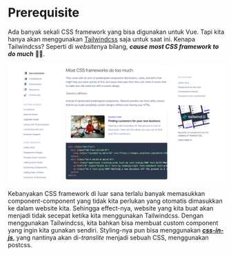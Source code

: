 # Prerequisite

Ada banyak sekali CSS framework yang bisa digunakan untuk Vue. Tapi kita hanya akan menggunakan [Tailwindcss](https://tailwindcss.com/) saja untuk saat ini. Kenapa Tailwindcss? Seperti di *website*nya bilang, ***cause most CSS framework to do much*** 🙅‍♂️.

![why tailwind](img/1.png)

Kebanyakan CSS framework di luar sana terlalu banyak memasukkan component-component yang tidak kita perlukan yang otomatis dimasukkan ke dalam website kita. Sehingga effect-nya, website yang kita buat akan menjadi tidak secepat ketika kita menggunakan Tailwindcss. Dengan menggunakan Tailwindcss, kita bahkan bisa membuat custom component yang ingin kita gunakan sendiri. Styling-nya pun bisa menggunakan [***css-in-js***](https://medium.com/dailyjs/what-is-actually-css-in-js-f2f529a2757), yang nantinya akan di-*translite* menjadi sebuah CSS, menggunakan postcss.
